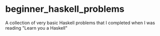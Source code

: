 # beginner_haskell_problems
A collection of very basic Haskell problems that I completed when I was reading "Learn you a Haskell"
